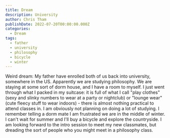 ```yaml
---
title: Dream
description: University
author: Chris Tham
publishDate: 2022-07-20T00:00:00.000Z
categories:
  - Dream
tags:
  - father
  - university
  - philosophy
  - bicycle
  - winter
---
```


Weird dream: My father have enrolled both of us back into university, somewhere in the US. Apparently we are studying philosophy. We are staying at some sort of dorm house, and I have a room to myself. I just went through what I packed in my suitcase: it is full of what I call "play clothes" (sexy and slinky numbers to wear at a party or nightclub) or "lounge wear" (cute fleecy stuff to wear indoors) - there is almost nothing practical to attend classes in. I am obviously not planning on doing a lot of studying. I remember telling a dorm mate I am frustrated we are in the middle of winter. I can't wait for summer and I'll buy a bicycle and explore the countryside. I am looking forward to the intro session to meet my new classmates, but dreading the sort of people who you might meet in a philosophy class.

